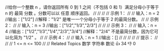 //给你一个整数 n ，请你返回所有 0 到 1 之间（不包括 0 和 1）满足分母小于等于 n 的 最简 分数 。分数可以以 任意 顺序返回。 
//
// 
//
// 示例 1： 
//
// 输入：n = 2
//输出：["1/2"]
//解释："1/2" 是唯一一个分母小于等于 2 的最简分数。 
//
// 示例 2： 
//
// 输入：n = 3
//输出：["1/2","1/3","2/3"]
// 
//
// 示例 3： 
//
// 输入：n = 4
//输出：["1/2","1/3","1/4","2/3","3/4"]
//解释："2/4" 不是最简分数，因为它可以化简为 "1/2" 。 
//
// 示例 4： 
//
// 输入：n = 1
//输出：[]
// 
//
// 
//
// 提示： 
//
// 
// 1 <= n <= 100 
// 
// Related Topics 数学 字符串 数论 👍 34 👎 0
